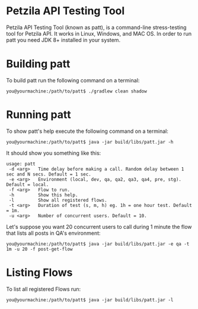 Petzila API Testing Tool
========================

Petzila API Testing Tool (known as patt), is a command-line stress-testing tool for Petzila API. It works in Linux,
Windows, and MAC OS. In order to run patt you need JDK 8+ installed in your system.

Building patt
=============
To build patt run the following command on a terminal:

    you@yourmachine:/path/to/patt$ ./gradlew clean shadow

Running patt
============
To show patt's help execute the following command on a terminal:

    you@yourmachine:/path/to/patt$ java -jar build/libs/patt.jar -h

It should show you something like this:

    usage: patt
     -d <arg>   Time delay before making a call. Random delay between 1 sec and N secs. Default = 1 sec.
     -e <arg>   Environment (local, dev, qa, qa2, qa3, qa4, pre, stg). Default = local.
     -f <arg>   Flow to run.
     -h         Show this help.
     -l         Show all registered flows.
     -t <arg>   Duration of test (s, m, h) eg. 1h = one hour test. Default = 1m.
     -u <arg>   Number of concurrent users. Default = 10.

Let's suppose you want 20 concurrent users to call during 1 minute the flow that lists all posts in QA's environment:

    you@yourmachine:/path/to/patt$ java -jar build/libs/patt.jar -e qa -t 1m -u 20 -f post-get-flow

Listing Flows
=============
To list all registered Flows run:

    you@yourmachine:/path/to/patt$ java -jar build/libs/patt.jar -l
